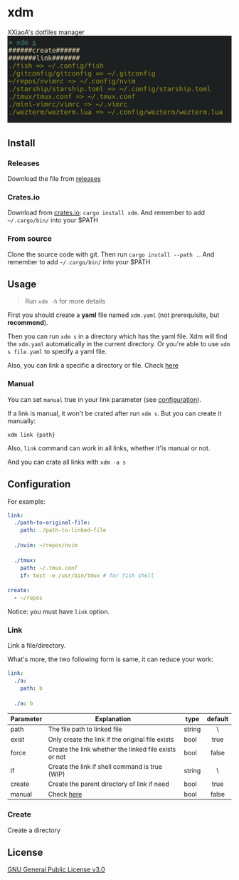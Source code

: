 # xdm
XXiaoA's dotfiles manager
![Screenshot](./Screenshot.jpg)


## Install
### Releases
Download the file from [releases](https://github.com/XXiaoA/xdm/releases)

### Crates.io
Download from [crates.io](https://crates.io/crates/xdm): `cargo install xdm`. And remember to add `~/.cargo/bin/` into your $PATH

### From source
Clone the source code with git. Then run `cargo install --path .`. And remember to add `~/.cargo/bin/` into your $PATH


## Usage
> Run `xdm -h` for more details

First you should create a **yaml** file named `xdm.yaml` (not prerequisite, but **recommend**).

Then you can run `xdm s` in a directory which has the yaml file. Xdm will find the `xdm.yaml` automatically in the current directory. Or you're able to use `xdm s file.yaml` to specify a yaml file.

Also, you can link a specific a directory or file. Check [here](#manual)


### Manual
You can set `manual` true in your link parameter (see [configuration](#configuration)). 

If a link is manual, it won't be crated after run `xdm s`. But you can create it manually:
```shell
xdm link {path}
```

Also, `link` command can work in all links, whether it'is manual or not.

And you can crate all links with `xdm -a s`


## Configuration
For example:
```yaml
link:
  ./path-to-original-file:
    path: ./path-to-linked-file

  ./nvim: ~/repos/nvim

  ./tmux:
    path: ~/.tmux.conf
    if: test -e /usr/bin/tmux # for fish shell

create:
  - ~/repos
```
Notice: you must have `link` option.


###  Link
Link a file/directory.

What's more, the two following form is same, it can reduce your work: 
```yaml
link:
  ./a:
    path: b

  ./a: b
```

| Parameter | Explanation                                           | type   | default |
| ---       | ---                                                   | ---    | :---:   |
| path      | The file path to linked file                          | string | \\      |
| exist     | Only create the link if the original file exists      | bool   | true    |
| force     | Create the link whether the linked file exists or not | bool   | false   |
| if        | Create the link if shell command is true (WIP)        | string | \\      |
| create    | Create the parent directory of link if need           | bool   | true    |
| manual    | Check [here](#manual)                               | bool   | false   |

### Create
Create a directory



## License
[GNU General Public License v3.0](./LICENSE)
